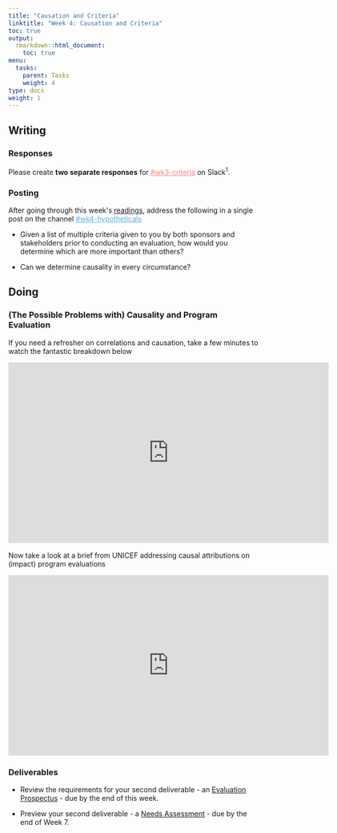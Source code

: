 ```yaml
---
title: "Causation and Criteria"
linktitle: "Week 4: Causation and Criteria"
toc: true
output:
  rmarkdown::html_document:
    toc: true
menu:
  tasks:
    parent: Tasks
    weight: 4
type: docs
weight: 1
---
```


## Writing

### Responses

Please create **two separate responses** for <a href="https://edp617spring2023.slack.com/archives/C04LEHZTFFD" target="_blank" style='color:#ff8384;'>#wk3-criteria</a> on Slack<sup>1</sup>. 

### Posting
After going through this week's [readings](/readings/04-readings), address the following in a single post on the channel <a href="https://edp617spring2023.slack.com/archives/C04MUEDMDSM" target="_blank" style='color:#5eb0e5;'>#wk4-hypotheticals</a>

  + Given a list of multiple criteria given to you by both sponsors and stakeholders prior to conducting an evaluation, how would you determine which are more important than others?
  
  + Can we determine causality in every circumstance?
  
## Doing
  
### (The Possible Problems with) Causality and Program Evaluation

If you need a refresher on correlations and causation, take a few minutes to watch the fantastic breakdown below

<center>
<iframe src="https://www.youtube.com/embed/HUti6vGctQM" width="640" height="360" frameborder="0" allow="fullscreen" style="display: block; margin: 0 auto 1rem;"></iframe>
</center>

Now take a look at a brief from UNICEF addressing causal attributions on (impact) program evaluations 

<center>
<iframe src="https://www.youtube.com/embed/4lv3DJFBLqI" width="640" height="360" frameborder="0" allow="fullscreen" style="display: block; margin: 0 auto 1rem;"></iframe>
</center>

### Deliverables

- Review the requirements for your second deliverable - an [Evaluation Prospectus](/deliverables/01-evaluation-prospectus/) - due by the end of this week.

- Preview your second deliverable - a [Needs Assessment](/deliverables/02-needs-assessment/) - due by the end of Week 7.
